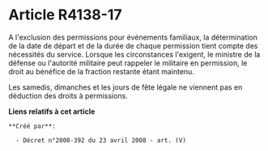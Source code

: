 # Article R4138-17

A l'exclusion des permissions pour événements familiaux, la détermination de la date de départ et de la durée de chaque
permission tient compte des nécessités du service. Lorsque les circonstances l'exigent, le ministre de la défense ou
l'autorité militaire peut rappeler le militaire en permission, le droit au bénéfice de la fraction restante étant maintenu.

Les samedis, dimanches et les jours de fête légale ne viennent pas en déduction des droits à permissions.

**Liens relatifs à cet article**

	**Créé par**:

	  - Décret n°2008-392 du 23 avril 2008 - art. (V)
